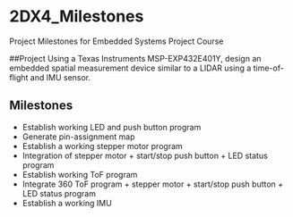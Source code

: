 # 2DX4_Milestones
Project Milestones for Embedded Systems Project Course

##Project
Using a Texas Instruments MSP-EXP432E401Y, design an embedded spatial measurement device similar to a LIDAR using a time-of-flight and IMU sensor.

## Milestones
- Establish working LED and push button program
- Generate pin-assignment map
- Establish a working stepper motor program
- Integration of stepper motor + start/stop push button + LED status program
- Establish working ToF program
- Integrate 360 ToF program + stepper motor + start/stop push button + LED status program
- Establish a working IMU

